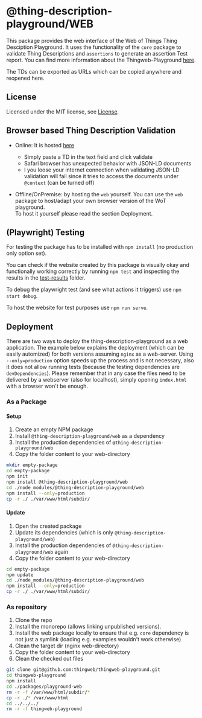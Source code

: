 # @thing-description-playground/**WEB**

This package provides the web interface of the Web of Things Thing Desciption Playground.
It uses the functionality of the `core` package to validate Thing Descriptions and `assertions` to generate an assertion Test report.
You can find more information about the Thingweb-Playground [here](https://github.com/thingweb/thingweb-playground).

The TDs can be exported as URLs which can be copied anywhere and reopened here.

## License

Licensed under the MIT license, see [License](../../LICENSE.md).

## Browser based Thing Description Validation

* Online: It is hosted [here](http://plugfest.thingweb.io/playground/)
  * Simply paste a TD in the text field and click validate
  * Safari browser has unexpected behavior with JSON-LD documents
  * I you loose your internet connection when validating JSON-LD validation will fail since it tries to access the documents under `@context` (can be turned off)

* Offline/OnPremise: by hosting the `web` yourself. You can use the `web` package to host/adapt your own browser version of the WoT playground.  
  To host it yourself please read the section Deployment.

## (Playwright) Testing

For testing the package has to be installed with `npm install` (no production only option set).

You can check if the website created by this package is visually okay and functionally working correctly by running `npm test` and inspecting the results in the [test-results](./test_results) folder.

To debug the playwright test (and see what actions it triggers) use `npm start debug`.

To host the website for test purposes use `npm run serve`.

## Deployment

There are two ways to deploy the thing-description-playground as a web application. The example below explains the deployment (which can be easily automized) for both versions assuming `nginx` as a web-server. Using `--only=production` option speeds up the process and is not necessary, also it does not allow running tests (because the testing dependencies are `devDependencies`). Please remember that in any case the files need to be delivered by a webserver (also for localhost), simply opening `index.html` with a browser won't be enough.

### As a Package

#### Setup

1. Create an empty NPM package
2. Install `@thing-description-playground/web` as a dependency
3. Install the production dependencies of `@thing-description-playground/web`
4. Copy the folder content to your web-directory

```sh
mkdir empty-package
cd empty-package
npm init
npm install @thing-description-playground/web
cd ./node_modules/@thing-description-playground/web
npm install --only=production
cp -r ./ ./var/www/html/subdir/
```

#### Update

1. Open the created package
2. Update its dependencies (which is only `@thing-description-playground/web`)
3. Install the production dependencies of `@thing-description-playground/web` again
4. Copy the folder content to your web-directory

```sh
cd empty-package
npm update
cd ./node_modules/@thing-description-playground/web
npm install --only=production
cp -r ./ ./var/www/html/subdir/
```

### As repository

1. Clone the repo
2. Install the monorepo (allows linking unpublished versions).
3. Install the web package locally to ensure that e.g. `core` dependency is not just a symlink (loading e.g. examples wouldn't work otherwise)
4. Clean the target dir (nginx web-directory)
5. Copy the folder content to your web-directory
6. Clean the checked out files

```sh
git clone git@github.com:thingweb/thingweb-playground.git
cd thingweb-playground
npm install
cd ./packages/playground-web
rm -r -f /var/www/html/subdir/*
cp -r ./* /var/www/html
cd ../../../
rm -r -f thingweb-playground
```
